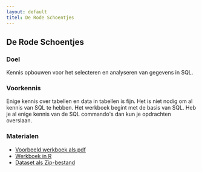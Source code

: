 ```yaml
---
layout: default
titel: De Rode Schoentjes
---
```


## De Rode Schoentjes

### <span class="fa-solid fa-bullseye-arrow"> Doel</span>

Kennis opbouwen voor het selecteren en analyseren van gegevens in SQL.

### <span><i class="fa-solid fa-head-side-brain"></i> Voorkennis</span>

Enige kennis over tabellen en data in tabellen is fijn. Het is niet nodig om al kennis van SQL te hebben.
Het werkboek begint met de basis van SQL. Heb je al enige kennis van de SQL commando's dan kun je opdrachten overslaan.

### Materialen

- [Voorbeeld werkboek als pdf](/werkboek/Rode-Schoentjes---Data-Analysis.pdf)
- [Werkboek in R](/notebook/de-rode-Schoentjes.Rmd)
- [Dataset als Zip-bestand](/dataset/Rode%20Schoentjes.zip)
